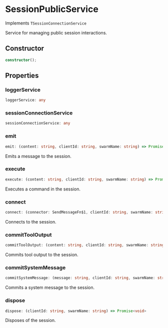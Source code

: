 # SessionPublicService

Implements `TSessionConnectionService`

Service for managing public session interactions.

## Constructor

```ts
constructor();
```

## Properties

### loggerService

```ts
loggerService: any
```

### sessionConnectionService

```ts
sessionConnectionService: any
```

### emit

```ts
emit: (content: string, clientId: string, swarmName: string) => Promise<void>
```

Emits a message to the session.

### execute

```ts
execute: (content: string, clientId: string, swarmName: string) => Promise<string>
```

Executes a command in the session.

### connect

```ts
connect: (connector: SendMessageFn$1, clientId: string, swarmName: string) => ReceiveMessageFn
```

Connects to the session.

### commitToolOutput

```ts
commitToolOutput: (content: string, clientId: string, swarmName: string) => Promise<void>
```

Commits tool output to the session.

### commitSystemMessage

```ts
commitSystemMessage: (message: string, clientId: string, swarmName: string) => Promise<void>
```

Commits a system message to the session.

### dispose

```ts
dispose: (clientId: string, swarmName: string) => Promise<void>
```

Disposes of the session.
